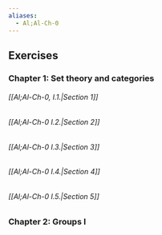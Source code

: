 ```yaml
---
aliases:
  - Al;Al-Ch-0
---
```

## Exercises
### Chapter 1: Set theory and categories
###### [[Al;Al-Ch-0, I.1.|Section 1]]

###### [[Al;Al-Ch-0 I.2.|Section 2]]

###### [[Al;Al-Ch-0 I.3.|Section 3]]

###### [[Al;Al-Ch-0 I.4.|Section 4]]

###### [[Al;Al-Ch-0 I.5.|Section 5]]

### Chapter 2: Groups I
